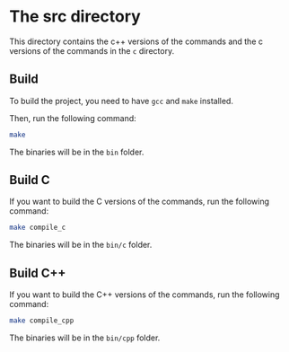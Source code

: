 # The src directory
This directory contains the c++ versions of the commands and the c versions of the commands in the `c` directory.

## Build
To build the project, you need to have `gcc` and `make` installed.

Then, run the following command:
```bash
make
```
The binaries will be in the `bin` folder.

## Build C
If you want to build the C versions of the commands, run the following command:
```bash
make compile_c
```
The binaries will be in the `bin/c` folder.

## Build C++
If you want to build the C++ versions of the commands, run the following command:
```bash
make compile_cpp
```

The binaries will be in the `bin/cpp` folder.